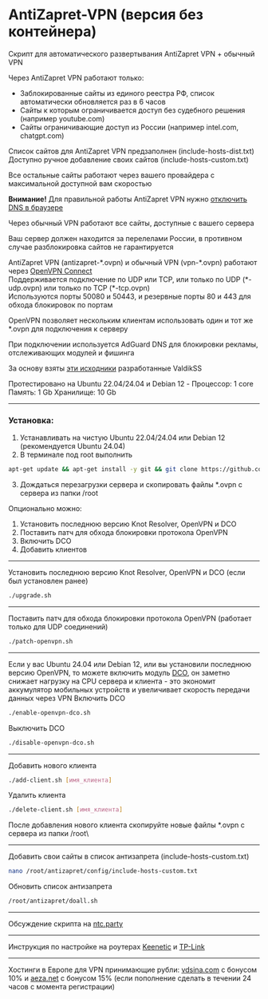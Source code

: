 # AntiZapret-VPN (версия без контейнера)

Скрипт для автоматического развертывания AntiZapret VPN + обычный VPN

Через AntiZapret VPN работают только:
- Заблокированные сайты из единого реестра РФ, список автоматически обновляется раз в 6 часов
- Сайты к которым ограничивается доступ без судебного решения (например youtube.com)
- Сайты ограничивающие доступ из России (например intel.com, chatgpt.com)

Список сайтов для AntiZapret VPN предзаполнен (include-hosts-dist.txt)\
Доступно ручное добавление своих сайтов (include-hosts-custom.txt)

Все остальные сайты работают через вашего провайдера с максимальной доступной вам скоростью

**Внимание!** Для правильной работы AntiZapret VPN нужно [отключить DNS в браузере](https://www.google.ru/search?q=отключить+DNS+в+браузере)

Через обычный VPN работают все сайты, доступные с вашего сервера

Ваш сервер должен находится за перелелами России, в противном случае разблокировка сайтов не гарантируется

AntiZapret VPN (antizapret-\*.ovpn) и обычный VPN (vpn-\*.ovpn) работают через [OpenVPN Connect](https://openvpn.net/client)\
Поддерживается подключение по UDP или TCP, или только по UDP (\*-udp.ovpn) или только по TCP (\*-tcp.ovpn)\
Используются порты 50080 и 50443, и резервные порты 80 и 443 для обхода блокировок по портам

OpenVPN позволяет нескольким клиентам использовать один и тот же \*.ovpn для подключения к серверу

При подключении используется AdGuard DNS для блокировки рекламы, отслеживающих модулей и фишинга

За основу взяты [эти исходники](https://bitbucket.org/anticensority/antizapret-vpn-container/src/master) разработанные ValdikSS

Протестировано на Ubuntu 22.04/24.04 и Debian 12 - Процессор: 1 core Память: 1 Gb Хранилище: 10 Gb
***
### Установка:
1. Устанавливать на чистую Ubuntu 22.04/24.04 или Debian 12 (рекомендуется Ubuntu 24.04)
2. В терминале под root выполнить
```sh
apt-get update && apt-get install -y git && git clone https://github.com/GubernievS/AntiZapret-VPN.git antizapret-vpn && chmod +x antizapret-vpn/setup.sh && antizapret-vpn/setup.sh
```
3. Дождаться перезагрузки сервера и скопировать файлы *.ovpn с сервера из папки /root

Опционально можно:
1. Установить последнюю версию Knot Resolver, OpenVPN и DCO
2. Поставить патч для обхода блокировки протокола OpenVPN
3. Включить DCO
4. Добавить клиентов
***
Установить последнюю версию Knot Resolver, OpenVPN и DCO (если был установлен ранее)
```sh
./upgrade.sh
```
***
Поставить патч для обхода блокировки протокола OpenVPN (работает только для UDP соединений)
```sh
./patch-openvpn.sh
```
***
Если у вас Ubuntu 24.04 или Debian 12, или вы установили последнюю версию OpenVPN, то можете включить модуль [DCO](https://community.openvpn.net/openvpn/wiki/DataChannelOffload), он заметно снижает нагрузку на CPU сервера и клиента - это экономит аккумулятор мобильных устройств и увеличивает скорость передачи данных через VPN
Включить DCO
```sh
./enable-openvpn-dco.sh
```
Выключить DCO
```sh
./disable-openvpn-dco.sh
```
***
Добавить нового клиента
```sh
./add-client.sh [имя_клиента]
```
Удалить клиента
```sh
./delete-client.sh [имя_клиента]
```
После добавления нового клиента скопируйте новые файлы \*.ovpn с сервера из папки /root\
***
Добавить свои сайты в список антизапрета (include-hosts-custom.txt)
```sh
nano /root/antizapret/config/include-hosts-custom.txt
```
Обновить список антизапрета
```sh
/root/antizapret/doall.sh
```
***
Обсуждение скрипта на [ntc.party](https://ntc.party/t/9270)
***
Инструкция по настройке на роутерах [Keenetic](./Keenetic.md) и [TP-Link](./TP-Link.md)
***
Хостинги в Европе для VPN принимающие рубли: [vdsina.com](https://www.vdsina.com/?partner=9br77jaat2) с бонусом 10% и [aeza.net](https://aeza.net/?ref=529527) с бонусом 15% (если пополнение сделать в течении 24 часов с момента регистрации)
